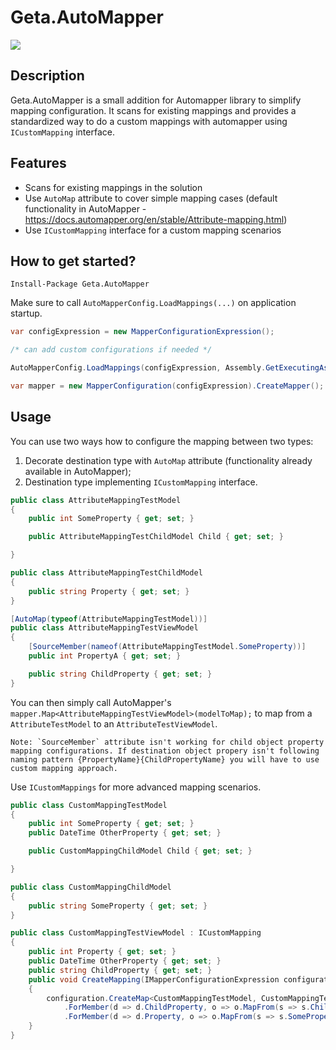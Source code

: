 # Geta.AutoMapper

![](http://tc.geta.no/app/rest/builds/buildType:(id:TeamFrederik_AutoMapper_Debug)/statusIcon)

## Description
Geta.AutoMapper is a small addition for Automapper library to simplify mapping configuration. It scans for existing mappings and provides a standardized way to do a custom mappings with automapper using `ICustomMapping` interface.

## Features
* Scans for existing mappings in the solution
* Use `AutoMap` attribute to cover simple mapping cases (default functionality in AutoMapper - https://docs.automapper.org/en/stable/Attribute-mapping.html)
* Use `ICustomMapping` interface for a custom mapping scenarios

## How to get started?
```
Install-Package Geta.AutoMapper
```

Make sure to call `AutoMapperConfig.LoadMappings(...)` on application startup.

```csharp
var configExpression = new MapperConfigurationExpression();

/* can add custom configurations if needed */

AutoMapperConfig.LoadMappings(configExpression, Assembly.GetExecutingAssembly());

var mapper = new MapperConfiguration(configExpression).CreateMapper();
```
## Usage 
You can use two ways how to configure the mapping between two types:
1. Decorate destination type with `AutoMap` attribute (functionality already available in AutoMapper);
2. Destination type implementing `ICustomMapping` interface.


```csharp
public class AttributeMappingTestModel
{
	public int SomeProperty { get; set; }

	public AttributeMappingTestChildModel Child { get; set; }

}

public class AttributeMappingTestChildModel
{
	public string Property { get; set; }
}

[AutoMap(typeof(AttributeMappingTestModel))]
public class AttributeMappingTestViewModel
{
	[SourceMember(nameof(AttributeMappingTestModel.SomeProperty))]
	public int PropertyA { get; set; }

	public string ChildProperty { get; set; }
}
```

You can then simply call AutoMapper's `mapper.Map<AttributeMappingTestViewModel>(modelToMap);` to map from a `AttributeTestModel` to an `AttributeTestViewModel`.
```
Note: `SourceMember` attribute isn't working for child object property mapping configurations. If destination object propery isn't following naming pattern {PropertyName}{ChildPropertyName} you will have to use custom mapping approach.
```
Use `ICustomMappings` for more advanced mapping scenarios. 

```csharp
public class CustomMappingTestModel
{
	public int SomeProperty { get; set; }
	public DateTime OtherProperty { get; set; }

	public CustomMappingChildModel Child { get; set; }

}

public class CustomMappingChildModel
{
	public string SomeProperty { get; set; }
}

public class CustomMappingTestViewModel : ICustomMapping
{
	public int Property { get; set; }
	public DateTime OtherProperty { get; set; }
	public string ChildProperty { get; set; }
	public void CreateMapping(IMapperConfigurationExpression configuration)
	{
		configuration.CreateMap<CustomMappingTestModel, CustomMappingTestViewModel>()
			.ForMember(d => d.ChildProperty, o => o.MapFrom(s => s.Child.SomeProperty))
			.ForMember(d => d.Property, o => o.MapFrom(s => s.SomeProperty));
	}
}
```


